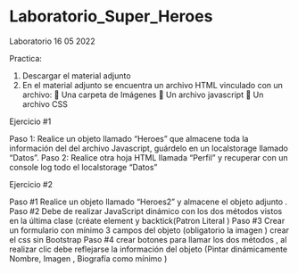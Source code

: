 # Laboratorio_Super_Heroes
Laboratorio 16 05 2022


Practica:

1. Descargar el material adjunto
2. En el material adjunto se encuentra un archivo HTML vinculado con un archivo:
 Una carpeta de Imágenes
 Un archivo javascript
 Un archivo CSS

Ejercicio #1

Paso 1: Realice un objeto llamado “Heroes” que almacene toda la información del del archivo
Javascript, guárdelo en un localstorage llamado “Datos”.
Paso 2: Realice otra hoja HTML llamada “Perfil” y recuperar con un console log todo el localstorage
“Datos”

Ejercicio #2

Paso #1 Realice un objeto llamado “Heroes2” y almacene el objeto adjunto .
Paso #2 Debe de realizar JavaScript dinámico con los dos métodos vistos en la última clase (créate
element y backtick(Patron Literal )
Paso #3 Crear un formulario con mínimo 3 campos del objeto (obligatorio la imagen ) crear el css
sin Bootstrap
Paso #4 crear botones para llamar los dos métodos , al realizar clic debe reflejarse la información
del objeto (Pintar dinámicamente Nombre, Imagen , Biografía como mínimo )
